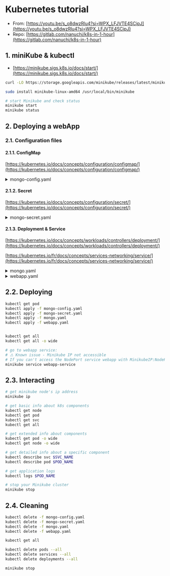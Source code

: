 # Kubernetes tutorial

* From: [https://youtu.be/s_o8dwzRlu4?si=WPX_LFJVTE4SCipJ](https://youtu.be/s_o8dwzRlu4?si=WPX_LFJVTE4SCipJ)
* Repo: [https://gitlab.com/nanuchi/k8s-in-1-hour](https://gitlab.com/nanuchi/k8s-in-1-hour)

## 1. miniKube & kubectl

* [https://minikube.sigs.k8s.io/docs/start/](https://minikube.sigs.k8s.io/docs/start/)

```bash
curl -LO https://storage.googleapis.com/minikube/releases/latest/minikube-linux-amd64

sudo install minikube-linux-amd64 /usr/local/bin/minikube

# start Minikube and check status
minikube start
minikube status
```

## 2. Deploying a webApp

### 2.1. Configuration files

#### 2.1.1. ConfigMap

[https://kubernetes.io/docs/concepts/configuration/configmap/](https://kubernetes.io/docs/concepts/configuration/configmap/)

<details>
<summary>mongo-config.yaml</summary>

  ```yaml
  apiVersion: v1
  kind: ConfigMap
  metadata:
    name: mongo-config
  data:
    mongo-url: mongo-service
  ```
</details>

#### 2.1.2. Secret

[https://kubernetes.io/docs/concepts/configuration/secret/](https://kubernetes.io/docs/concepts/configuration/secret/)

<details>
<summary>mongo-secret.yaml</summary>

  ```yaml
  apiVersion: v1
  kind: Secret
  metadata:
    name: mongo-secret
  type: Opaque
  data:
    mongo-user: bW9uZ291c2VyCg==          # base64 encoded string for "mongouser"
    mongo-password: bW9uZ29wYXNzd29yZAo=  # base64 encoded string for "mongopassword"
  ```
</details>

#### 2.1.3. Deployment & Service

[https://kubernetes.io/docs/concepts/workloads/controllers/deployment/](https://kubernetes.io/docs/concepts/workloads/controllers/deployment/)

[https://kubernetes.io/fr/docs/concepts/services-networking/service/](https://kubernetes.io/fr/docs/concepts/services-networking/service/)

<details>
<summary>mongo.yaml</summary>

  ```yaml
  apiVersion: apps/v1
  kind: Deployment
  metadata:
    name: mongo-deployment
    labels:
      app: mongo
  spec:
    replicas: 1 # because it's database
    selector:
      matchLabels:
        app: mongo
    template:
      metadata:
        labels:
          app: mongo
      spec:
        containers:
        - name: mongodb
          image: mongo:5.0
          ports:
          - containerPort: 27017
          env:
          - name: MONGO_INITDB_ROOT_USERNAME
            valueFrom:
              secretKeyRef:
                name: mongo-secret
                key: mongo-user
          - name: MONGO_INITDB_ROOT_PASSWORD
            valueFrom:
              secretKeyRef:
                name: mongo-secret
                key: mongo-password
  ---
  apiVersion: v1
  kind: Service
  metadata:
    name: mongodb-service
  spec:
    selector:
      app: MyApp
    ports:
      - protocol: TCP
        port: 27017
        targetPort: 27017
  ```

</details>

<details>
<summary>webapp.yaml</summary>

  ```yaml
  apiVersion: apps/v1
  kind: Deployment
  metadata:
    name: webapp-deployment
    labels:
      app: webapp
  spec:
    replicas: 1
    selector:
      matchLabels:
        app: webapp
    template:
      metadata:
        labels:
          app: webapp
      spec:
        containers:
        - name: webapp
          image: nanjanashia/k8s-demo-app:v1.0
          ports:
          - containerPort: 3000
          env:
          - name: USER_NAME
            valueFrom:
              secretKeyRef:
                name: mongo-secret
                key: mongo-user
          - name: PASSWORD
            valueFrom:
              secretKeyRef:
                name: mongo-secret
                key: mongo-password
          - name: DB_URL
            valueFrom:
              configMapKeyRef:
                name: mongo-config
                key: mongo-url
  ---
  apiVersion: v1
  kind: Service
  metadata:
    name: webapp-service
  spec:
    type: NodePort
    selector:
      app: MyApp
    ports:
      - protocol: TCP
        port: 3000
        targetPort: 3000
        nodePort: 30100
  ```

</details>

## 2.2. Deploying

```bash
kubectl get pod
kubectl apply -f mongo-config.yaml
kubectl apply -f mongo-secret.yaml
kubectl apply -f mongo.yaml
kubectl apply -f webapp.yaml


kubectl get all
kubectl get all -o wide

# go to webapp service:
# ⚠ Known issue - Minikube IP not accessible
# If you can't access the NodePort service webapp with MinikubeIP:NodePort, execute the following command:
minikube service webapp-service

```

## 2.3. Interacting

```bash
# get minikube node's ip address
minikube ip

# get basic info about k8s components
kubectl get node
kubectl get pod
kubectl get svc
kubectl get all

# get extended info about components
kubectl get pod -o wide
kubectl get node -o wide

# get detailed info about a specific component
kubectl describe svc $SVC_NAME
kubectl describe pod $POD_NAME

# get application logs
kubectl logs $POD_NAME

# stop your Minikube cluster
minikube stop
```

## 2.4. Cleaning

```bash
kubectl delete -f mongo-config.yaml
kubectl delete -f mongo-secret.yaml
kubectl delete -f mongo.yaml
kubectl delete -f webapp.yaml

kubectl get all

kubectl delete pods --all
kubectl delete services --all
kubectl delete deployments --all

minikube stop

```
